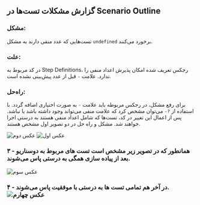 ## گزارش مشکلات تست‌ها در Scenario Outline

### مشکل:
تست‌هایی که عدد منفی دارند به مشکل `undefined` برخورد می‌کنند.

### علت:
در کد مربوط به Step Definitions، رجکس تعریف شده امکان پذیرش اعداد منفی را ندارد. علامت `-` قبل از عدد پیش‌بینی نشده است.

### راه‌حل:
برای رفع مشکل، در رجکس مربوطه باید علامت `-` به صورت اختیاری اضافه گردد. با استفاده از `?-` می‌توان مشخص کرد که علامت منفی می‌تواند وجود داشته باشد یا نباشد. پس از اعمال این تغییر در کد، تست‌ها که شامل اعداد منفی هستند به درستی اجرا خواهند شد.
مشکل و راه حل در دو تصویر اول مشخص هستند.

![عکس دوم](https://github.com/user-attachments/assets/987a3f45-5e33-40cf-83eb-49851cf06b73)
![عکس اول](https://github.com/user-attachments/assets/18eda984-5d6e-4345-8321-0f5ed6d4a4fd)


### ۳ - همانطور که در تصویر زیر مشخص است تست های مربوط به دوسناریو بعد از پیاده سازی همگی به درستی پاس می‌شوند.
![عکس سوم](https://github.com/user-attachments/assets/8b825887-cfa6-423b-9e81-1c67854ec23e)

### ۴ - در آخر هم تمامی تست ها به درستی با موفقیت پاس می‌شوند.![عکس چهارم](https://github.com/user-attachments/assets/e658c1ca-5918-4bf5-8051-00388df2165b)
